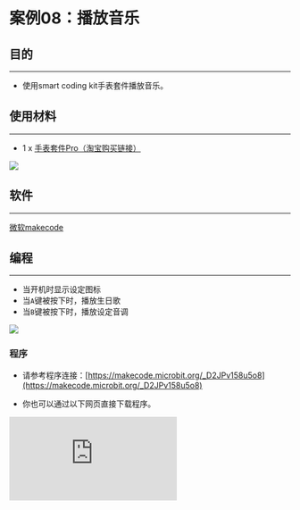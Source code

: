 ﻿# 案例08：播放音乐

## 目的
---
- 使用smart coding kit手表套件播放音乐。

## 使用材料
---

- 1 x [手表套件Pro（淘宝购买链接）](https://item.taobao.com/item.htm?ft=t&id=582042009614)

![](https://wiki-media-ef.oss-cn-hongkong.aliyuncs.com/docs/microbit/getting-started/microbit-smart-coding-kit/images/smart_coding_kit_case_08_01.png)


## 软件
---
[微软makecode](https://makecode.microbit.org/#)

## 编程
---

- 当开机时显示设定图标
- 当`A`键被按下时，播放生日歌
- 当`B`键被按下时，播放设定音调

![](https://wiki-media-ef.oss-cn-hongkong.aliyuncs.com/docs/microbit/getting-started/microbit-smart-coding-kit/images/smart_coding_kit_case_08_02.png)






### 程序
- 请参考程序连接：[https://makecode.microbit.org/_D2JPv158u5o8](https://makecode.microbit.org/_D2JPv158u5o8)

- 你也可以通过以下网页直接下载程序。

<div
    style={{
        position: 'relative',
        paddingBottom: '60%',
        overflow: 'hidden',
    }}
>
    <iframe
        src="https://makecode.microbit.org/_D2JPv158u5o8"
        frameborder="0"
        sandbox="allow-popups allow-forms allow-scripts allow-same-origin"
        style={{
            position: 'absolute',
            width: '100%',
            height: '100%',
        }}
    />
</div>
---


## 结论
---
- 当开机时显示设定图标
- 当`A`键被按下时，播放生日歌
- 当`B`键被按下时，播放设定音调




## 思考
---


## 常见问题


## 相关阅读
---
